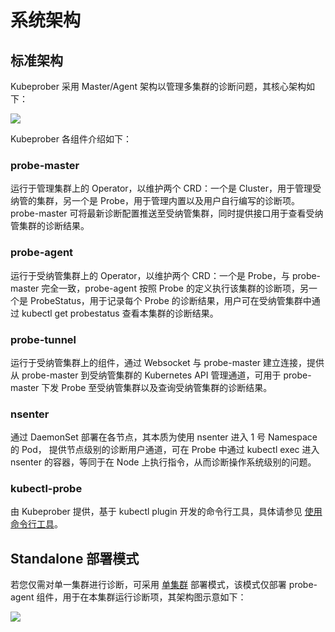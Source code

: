 # 系统架构

## 标准架构
Kubeprober 采用 Master/Agent 架构以管理多集群的诊断问题，其核心架构如下：

![](http://terminus-paas.oss-cn-hangzhou.aliyuncs.com/paas-doc/2021/09/02/162054db-362f-459f-b0d1-fdae11822ab3.png
)

Kubeprober 各组件介绍如下：

### probe-master
运行于管理集群上的 Operator，以维护两个 CRD：一个是 Cluster，用于管理受纳管的集群，另一个是 Probe，用于管理内置以及用户自行编写的诊断项。probe-master 可将最新诊断配置推送至受纳管集群，同时提供接口用于查看受纳管集群的诊断结果。

### probe-agent
运行于受纳管集群上的 Operator，以维护两个 CRD：一个是 Probe，与 probe-master 完全一致，probe-agent 按照 Probe 的定义执行该集群的诊断项，另一个是 ProbeStatus，用于记录每个 Probe 的诊断结果，用户可在受纳管集群中通过 kubectl get probestatus 查看本集群的诊断结果。

### probe-tunnel
运行于受纳管集群上的组件，通过 Websocket 与 probe-master 建立连接，提供从 probe-master 到受纳管集群的 Kubernetes API 管理通道，可用于 probe-master 下发 Probe 至受纳管集群以及查询受纳管集群的诊断结果。

### nsenter
通过 DaemonSet 部署在各节点，其本质为使用 nsenter 进入 1 号 Namespace 的 Pod， 提供节点级别的诊断用户通道，可在 Probe 中通过 kubectl exec 进入 nsenter 的容器，等同于在 Node 上执行指令，从而诊断操作系统级别的问题。

### kubectl-probe
由 Kubeprober 提供，基于 kubectl plugin 开发的命令行工具，具体请参见 [使用命令行工具](../best-practices/command_tools.md)。

## Standalone 部署模式

若您仅需对单一集群进行诊断，可采用 [单集群](../best-practices/standalone_kubeprober.md) 部署模式，该模式仅部署 probe-agent 组件，用于在本集群运行诊断项，其架构图示意如下：

![](http://terminus-paas.oss-cn-hangzhou.aliyuncs.com/paas-doc/2021/09/02/2f4e651c-b58a-43f6-bb57-53951d7bd25b.png)
